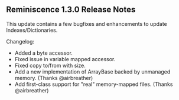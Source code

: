 Reminiscence 1.3.0 Release Notes
--------------------------------

This update contains a few bugfixes and enhancements to update Indexes/Dictionaries.

Changelog:

- Added a byte accessor.
- Fixed issue in variable mapped accessor.
- Fixed copy to/from with size.
- Add a new implementation of ArrayBase<T> backed by unmanaged memory. (Thanks @airbreather)
- Add first-class support for "real" memory-mapped files. (Thanks @airbreather)